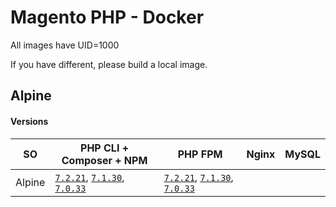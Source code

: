 # Magento PHP - Docker

All images have UID=1000

If you have different, please build a local image.

## Alpine

#### Versions

| SO | PHP CLI + Composer + NPM | PHP FPM | Nginx | MySQL |
|---|---|---|---|---|
| Alpine | [`7.2.21`](alpine/7.2.21/cli), [`7.1.30`](alpine/7.1.30/cli), [`7.0.33`](alpine/7.0.33/cli) | [`7.2.21`](alpine/7.2.21/fpm), [`7.1.30`](alpine/7.1.30/fpm), [`7.0.33`](alpine/7.0.33/fpm) |  |  |